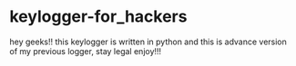 # keylogger-for_hackers
hey geeks!!
this keylogger is written in python and this is advance version of my previous logger,
stay legal enjoy!!!
